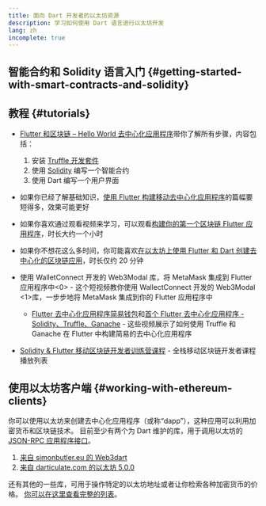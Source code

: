 ```yaml
---
title: 面向 Dart 开发者的以太坊资源
description: 学习如何使用 Dart 语言进行以太坊开发
lang: zh
incomplete: true
---
```


## 智能合约和 Solidity 语言入门 {#getting-started-with-smart-contracts-and-solidity}

## 教程 {#tutorials}

- [Flutter 和区块链 – Hello World 去中心化应用程序](https://www.geeksforgeeks.org/flutter-and-blockchain-hello-world-dapp/)带你了解所有步骤，内容包括：
  1.  安装 [Truffle 开发套件](https://www.trufflesuite.com/)
  2.  使用 [Solidity](https://soliditylang.org/) 编写一个智能合约
  3.  使用 Dart 编写一个用户界面
- 如果你已经了解基础知识，[使用 Flutter 构建移动去中心化应用程序](https://medium.com/dash-community/building-a-mobile-dapp-with-flutter-be945c80315a)的篇幅要短得多，效果可能更好
- 如果你喜欢通过观看视频来学习，可以观看[构建你的第一个区块链 Flutter 应用程序](https://www.youtube.com/watch?v=3Eeh3pJ6PeA)，时长大约一个小时
- 如果你不想花这么多时间，你可能喜欢[在以太坊上使用 Flutter 和 Dart 创建去中心化的区块链应用](https://www.youtube.com/watch?v=jaMFEOCq_1s)，时长仅约 20 分钟
- 使用 WalletConnect 开发的 Web3Modal 库，将 MetaMask 集成到 Flutter 应用程序中<0> - 这个短视频教你使用 WallectConnect 开发的 Web3Modal <1>库，一步步地将 MetaMask 集成到你的 Flutter 应用程序中</li> 
  
  - [Flutter 去中心化应用程序简易钱包](https://youtu.be/JMfIBpuAhKA)和[首个 Flutter 去中心化应用程序 - Solidity、Truffle、Ganache](https://youtu.be/bHw2gQZxJ_s) - 这些视频展示了如何使用 Truffle 和 Ganache 在 Flutter 中构建简易的去中心化应用程序
- [Solidity & Flutter 移动区块链开发者训练营课程](https://youtube.com/playlist?list=PL4V4Unlk5luhQ26ERO6hWEbcUwHDSSmVH) - 全栈移动区块链开发者课程播放列表</ul> 



## 使用以太坊客户端 {#working-with-ethereum-clients}

你可以使用以太坊来创建去中心化应用程序（或称“dapp”），这种应用可以利用加密货币和区块链技术。 目前至少有两个为 Dart 维护的库，用于调用以太坊的 [JSON-RPC 应用程序接口](/developers/docs/apis/json-rpc/)。

1. [来自 simonbutler.eu 的 Web3dart](https://pub.dev/packages/web3dart)
1. [来自 darticulate.com 的以太坊 5.0.0](https://pub.dev/packages/ethereum)

还有其他的一些库，可用于操作特定的以太坊地址或者让你检索各种加密货币的价格。 [你可以在这里查看完整的列表](https://pub.dev/dart/packages?q=ethereum)。
